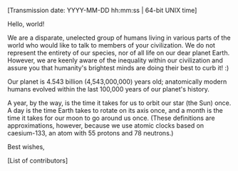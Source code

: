 [Transmission date: YYYY-MM-DD hh:mm:ss | 64-bit UNIX time]

Hello, world!

We are a disparate, unelected group of humans living in various parts of the world who would like to talk to members of your civilization. We do not represent the entirety of our species, nor of all life on our dear planet Earth. However, we are keenly aware of the inequality within our civilization and assure you that humanity's brightest minds are doing their best to curb it! :)

Our planet is 4.543 billion (4,543,000,000) years old; anatomically modern humans evolved within the last 100,000 years of our planet's history.

A year, by the way, is the time it takes for us to orbit our star (the Sun) once. A day is the time Earth takes to rotate on its axis once, and a month is the time it takes for our moon to go around us once. (These definitions are approximations, however, because we use atomic clocks based on caesium-133, an atom with 55 protons and 78 neutrons.)

Best wishes,

[List of contributors]
